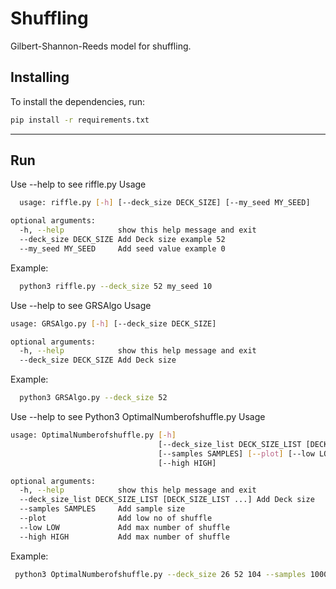 # Shuffling
Gilbert-Shannon-Reeds model for shuffling.


## Installing

To install the dependencies, run:

```bash
pip install -r requirements.txt
```
---

## Run
Use --help to see riffle.py Usage

```bash
  usage: riffle.py [-h] [--deck_size DECK_SIZE] [--my_seed MY_SEED]

optional arguments:
  -h, --help            show this help message and exit
  --deck_size DECK_SIZE Add Deck size example 52
  --my_seed MY_SEED     Add seed value example 0
```
Example:
```bash
  python3 riffle.py --deck_size 52 my_seed 10
```


Use --help to see GRSAlgo Usage
```bash
usage: GRSAlgo.py [-h] [--deck_size DECK_SIZE]

optional arguments:
  -h, --help            show this help message and exit
  --deck_size DECK_SIZE Add Deck size

```
Example:
```bash
  python3 GRSAlgo.py --deck_size 52
```
Use --help to see Python3 OptimalNumberofshuffle.py Usage
```bash
usage: OptimalNumberofshuffle.py [-h]
                                 [--deck_size_list DECK_SIZE_LIST [DECK_SIZE_LIST ...]]
                                 [--samples SAMPLES] [--plot] [--low LOW]
                                 [--high HIGH]

optional arguments:
  -h, --help            show this help message and exit
  --deck_size_list DECK_SIZE_LIST [DECK_SIZE_LIST ...] Add Deck size
  --samples SAMPLES     Add sample size
  --plot                Add low no of shuffle
  --low LOW             Add max number of shuffle
  --high HIGH           Add max number of shuffle

```
Example:
```bash
 python3 OptimalNumberofshuffle.py --deck_size 26 52 104 --samples 100000 --low 1 --high 20
```


